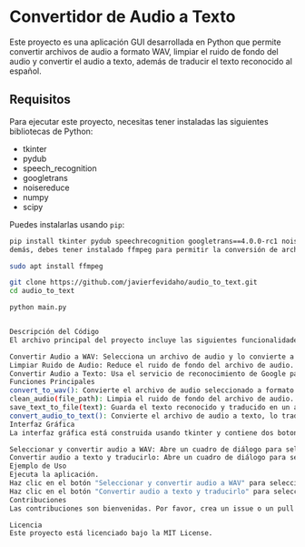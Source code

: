 # Convertidor de Audio a Texto

Este proyecto es una aplicación GUI desarrollada en Python que permite convertir archivos de audio a formato WAV, limpiar el ruido de fondo del audio y convertir el audio a texto, además de traducir el texto reconocido al español.

## Requisitos

Para ejecutar este proyecto, necesitas tener instaladas las siguientes bibliotecas de Python:

- tkinter
- pydub
- speech_recognition
- googletrans
- noisereduce
- numpy
- scipy

Puedes instalarlas usando `pip`:

```bash
pip install tkinter pydub speechrecognition googletrans==4.0.0-rc1 noisereduce numpy scipy
demás, debes tener instalado ffmpeg para permitir la conversión de archivos de audio. Puedes instalar ffmpeg desde su sitio web o usando un gestor de paquetes como apt

sudo apt install ffmpeg

git clone https://github.com/javierfevidaho/audio_to_text.git
cd audio_to_text

python main.py


Descripción del Código
El archivo principal del proyecto incluye las siguientes funcionalidades:

Convertir Audio a WAV: Selecciona un archivo de audio y lo convierte a formato WAV.
Limpiar Ruido de Audio: Reduce el ruido de fondo del archivo de audio.
Convertir Audio a Texto: Usa el servicio de reconocimiento de Google para convertir el audio a texto y lo traduce al español.
Funciones Principales
convert_to_wav(): Convierte el archivo de audio seleccionado a formato WAV.
clean_audio(file_path): Limpia el ruido de fondo del archivo de audio.
save_text_to_file(text): Guarda el texto reconocido y traducido en un archivo de texto.
convert_audio_to_text(): Convierte el archivo de audio a texto, lo traduce al español y guarda el resultado en un archivo de texto.
Interfaz Gráfica
La interfaz gráfica está construida usando tkinter y contiene dos botones:

Seleccionar y convertir audio a WAV: Abre un cuadro de diálogo para seleccionar un archivo de audio y lo convierte a WAV.
Convertir audio a texto y traducirlo: Abre un cuadro de diálogo para seleccionar un archivo de audio en formato WAV, lo limpia, lo convierte a texto, lo traduce al español y guarda el resultado en un archivo de texto.
Ejemplo de Uso
Ejecuta la aplicación.
Haz clic en el botón "Seleccionar y convertir audio a WAV" para seleccionar un archivo de audio y convertirlo a formato WAV.
Haz clic en el botón "Convertir audio a texto y traducirlo" para seleccionar un archivo WAV, limpiar el ruido de fondo, convertir el audio a texto y traducir el texto al español.
Contribuciones
Las contribuciones son bienvenidas. Por favor, crea un issue o un pull request para contribuir.

Licencia
Este proyecto está licenciado bajo la MIT License.

